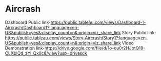 # Aircrash
Dashboard Public link-https://public.tableau.com/views/Dashboard-1-Aircrash/Dashboard1?:language=en-US&publish=yes&:display_count=n&:origin=viz_share_link
Story Public link-https://public.tableau.com/views/Story-Aircrash/Story1?:language=en-US&publish=yes&:display_count=n&:origin=viz_share_link
Video Demonstration link-https://drive.google.com/file/d/1o-qu0r2HJbtQ18-CLXbIQd_zYi_Qx0c8/view?usp=drivesdk
